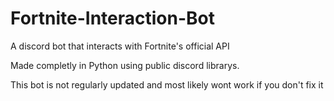 # Fortnite-Interaction-Bot
A discord bot that interacts with Fortnite's official API

Made completly in Python using public discord librarys.

This bot is not regularly updated and most likely wont work if you don't fix it